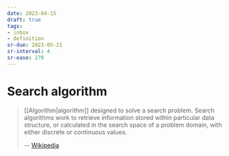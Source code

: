 ```yaml
---
date: 2023-04-15
draft: true
tags:
- inbox
- definition
sr-due: 2023-05-21
sr-interval: 4
sr-ease: 270
---
```


# Search algorithm

> [[Algorithm|algorithm]] designed to solve a search problem. Search algorithms
> work to retrieve information stored within particular data structure, or
> calculated in the search space of a problem domain, with either discrete or
> continuous values.
>
> -- [Wikipedia](https://en.wikipedia.org/wiki/Search_algorithm)
